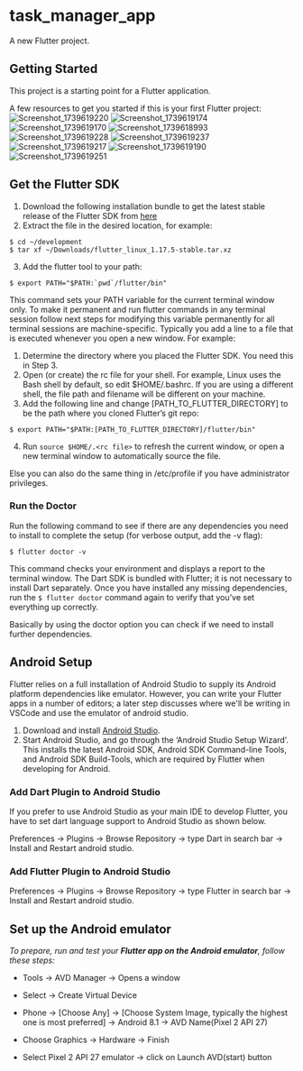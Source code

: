 # task_manager_app

A new Flutter project.

## Getting Started

This project is a starting point for a Flutter application.

A few resources to get you started if this is your first Flutter project:
![Screenshot_1739619220](https://github.com/user-attachments/assets/0b8e9848-e509-49e8-8627-880ad6398aa2)
![Screenshot_1739619174](https://github.com/user-attachments/assets/8897ed6b-2850-4caf-81ff-d30f32ff4a53)
![Screenshot_1739619170](https://github.com/user-attachments/assets/aee16564-b9b5-4bf9-b890-fa9bf141168a)
![Screenshot_1739618993](https://github.com/user-attachments/assets/d691c064-2516-4fc6-bac3-2c87b4a15385)
![Screenshot_1739619228](https://github.com/user-attachments/assets/f9957e53-0452-46ca-b781-37db2b0066ba)
![Screenshot_1739619237](https://github.com/user-attachments/assets/be5c7d7b-b8c3-4d45-ac41-df3242539869)
![Screenshot_1739619217](https://github.com/user-attachments/assets/54574fa2-5413-4dac-b005-f6a19c40345d)
![Screenshot_1739619190](https://github.com/user-attachments/assets/d9921266-0bc9-4861-9ab4-00a70b075d2b)
![Screenshot_1739619251](https://github.com/user-attachments/assets/b6c3c8bc-0adb-4907-befe-f518b03cb496)



## Get the Flutter SDK
1.  Download the following installation bundle to get the latest stable release of the Flutter SDK from [here](https://flutter.dev/docs/get-started/install/linux)
2.  Extract the file in the desired location, for example:
```
$ cd ~/development
$ tar xf ~/Downloads/flutter_linux_1.17.5-stable.tar.xz
```
3.  Add the flutter tool to your path:
```
$ export PATH="$PATH:`pwd`/flutter/bin"
```

This command sets your PATH variable for the current terminal window only.
To make it permanent and run flutter commands in any terminal session follow next steps for modifying 
this variable permanently for all terminal sessions are machine-specific. 
Typically you add a line to a file that is executed whenever you open a new window. For example:

1. Determine the directory where you placed the Flutter SDK. You need this in Step 3.
2. Open (or create) the rc file for your shell. For example, Linux uses the Bash shell by default, so edit $HOME/.bashrc. 
If you are using a different shell, the file path and filename will be different on your machine.
3. Add the following line and change [PATH_TO_FLUTTER_DIRECTORY] to be the path where you cloned Flutter’s git repo:
```
$ export PATH="$PATH:[PATH_TO_FLUTTER_DIRECTORY]/flutter/bin"
```
4. Run ```source $HOME/.<rc file>``` to refresh the current window, or open a new terminal window to automatically source the file.

Else you can also do the same thing in /etc/profile if you have administrator privileges.

### Run the Doctor
Run the following command to see if there are any dependencies you need to install to complete the setup (for verbose output, add the -v flag):
```
$ flutter doctor -v
```
This command checks your environment and displays a report to the terminal window. The Dart SDK is bundled with Flutter; 
it is not necessary to install Dart separately.
Once you have installed any missing dependencies, run the ```$ flutter doctor``` command again to verify that you’ve set everything up correctly.

Basically by using the doctor option you can check if we need to install further dependencies.

## Android Setup

Flutter relies on a full installation of Android Studio to supply its Android platform dependencies like emulator. However, you can write your Flutter apps in a number of editors; a later step discusses where we'll be writing in VSCode and use the emulator of android studio.
1.  Download and install [Android Studio](https://developer.android.com/studio#downloads).
2.  Start Android Studio, and go through the ‘Android Studio Setup Wizard’. This installs the latest Android SDK, Android SDK Command-line Tools, and Android SDK Build-Tools, which are required by Flutter when developing for Android.

### Add Dart Plugin to Android Studio
If you prefer to use Android Studio as your main IDE to develop Flutter, you have to set dart language support to Android Studio as shown below.

Preferences → Plugins → Browse Repository → type Dart in search bar → Install and Restart android studio.

### Add Flutter Plugin to Android Studio

Preferences → Plugins → Browse Repository → type Flutter in search bar → Install and Restart android studio.

## Set up the Android emulator

*To prepare, run and test your **Flutter app on the Android emulator**, follow these steps:*

* Tools → AVD Manager → Opens a window

* Select → Create Virtual Device

* Phone → [Choose Any] → [Choose System Image, typically the highest one is most preferred] → Android 8.1 → AVD Name(Pixel 2 API 27)

* Choose Graphics → Hardware → Finish

* Select Pixel 2 API 27 emulator → click on Launch AVD(start) button



